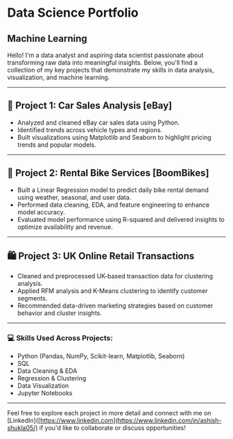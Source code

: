 # Data Science Portfolio

## Machine Learning

Hello! I'm a data analyst and aspiring data scientist passionate about transforming raw data into meaningful insights. Below, you'll find a collection of my key projects that demonstrate my skills in data analysis, visualization, and machine learning.

---

## 🚗 Project 1: Car Sales Analysis [eBay]

- Analyzed and cleaned eBay car sales data using Python.
- Identified trends across vehicle types and regions.
- Built visualizations using Matplotlib and Seaborn to highlight pricing trends and popular models.

---

## 🚴 Project 2: Rental Bike Services [BoomBikes]

- Built a Linear Regression model to predict daily bike rental demand using weather, seasonal, and user data.
- Performed data cleaning, EDA, and feature engineering to enhance model accuracy.
- Evaluated model performance using R-squared and delivered insights to optimize availability and revenue.

---

## 🛍️ Project 3: UK Online Retail Transactions

- Cleaned and preprocessed UK-based transaction data for clustering analysis.
- Applied RFM analysis and K-Means clustering to identify customer segments.
- Recommended data-driven marketing strategies based on customer behavior and cluster insights.

---

### 💻 Skills Used Across Projects:

- Python (Pandas, NumPy, Scikit-learn, Matplotlib, Seaborn)
- SQL
- Data Cleaning & EDA
- Regression & Clustering
- Data Visualization
- Jupyter Notebooks

---

Feel free to explore each project in more detail and connect with me on [LinkedIn]([https://www.linkedin.com](https://www.linkedin.com/in/ashish-shukla05/) if you'd like to collaborate or discuss opportunities!

